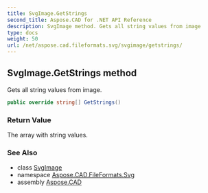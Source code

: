 ```yaml
---
title: SvgImage.GetStrings
second_title: Aspose.CAD for .NET API Reference
description: SvgImage method. Gets all string values from image
type: docs
weight: 50
url: /net/aspose.cad.fileformats.svg/svgimage/getstrings/
---
```

## SvgImage.GetStrings method

Gets all string values from image.

```csharp
public override string[] GetStrings()
```

### Return Value

The array with string values.

### See Also

* class [SvgImage](../)
* namespace [Aspose.CAD.FileFormats.Svg](../../../aspose.cad.fileformats.svg/)
* assembly [Aspose.CAD](../../../)


